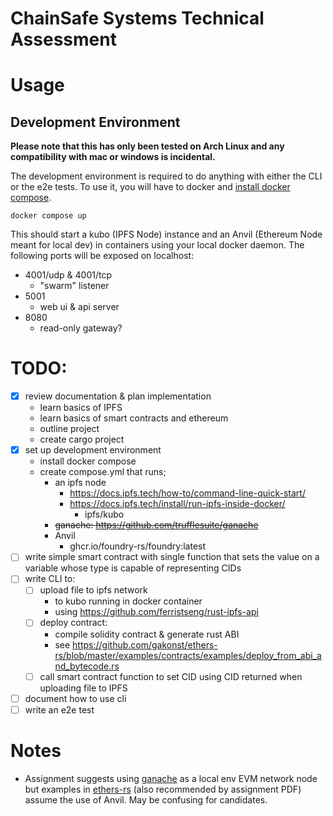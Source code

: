 # ChainSafe Systems Technical Assessment

# Usage

## Development Environment

**Please note that this has only been tested on Arch Linux and any compatibility
with mac or windows is incidental.**

The development environment is required to do anything with either the CLI or
the e2e tests. To use it, you will have to docker and [install docker
compose](https://docs.docker.com/compose/install/).


```
docker compose up
```

This should start a kubo (IPFS Node) instance and an Anvil (Ethereum Node meant
for local dev) in containers using your local docker daemon. The following
ports will be exposed on localhost:

* 4001/udp & 4001/tcp
  * "swarm" listener
* 5001
  * web ui & api server
* 8080
  * read-only gateway?

# TODO:

* [x] review documentation & plan implementation
  * learn basics of IPFS
  * learn basics of smart contracts and ethereum
  * outline project
  * create cargo project
* [x] set up development environment
  * install docker compose
  * create compose.yml that runs;
    * an ipfs node 
      * https://docs.ipfs.tech/how-to/command-line-quick-start/
      * https://docs.ipfs.tech/install/run-ipfs-inside-docker/
        * ipfs/kubo
    * ~~ganache: https://github.com/trufflesuite/ganache~~
    * Anvil 
      * ghcr.io/foundry-rs/foundry:latest
* [ ] write simple smart contract with single function that sets the value on a
    variable whose type is capable of representing CIDs
* [ ] write CLI to:
  * [ ] upload file to ipfs network 
    * to kubo running in docker container
    * using https://github.com/ferristseng/rust-ipfs-api
  * [ ] deploy contract:
    * compile solidity contract & generate rust ABI
    * see https://github.com/gakonst/ethers-rs/blob/master/examples/contracts/examples/deploy_from_abi_and_bytecode.rs
  * [ ] call smart contract function to set CID using CID returned when
      uploading file to IPFS
* [ ] document how to use cli
* [ ] write an e2e test

# Notes

* Assignment suggests using [ganache](https://github.com/trufflesuite/ganache)
  as a local env EVM network node but examples in
  [ethers-rs](https://github.com/gakonst/ethers-rs) (also recommended by
  assignment PDF) assume the use of Anvil.
  May be confusing for candidates.

